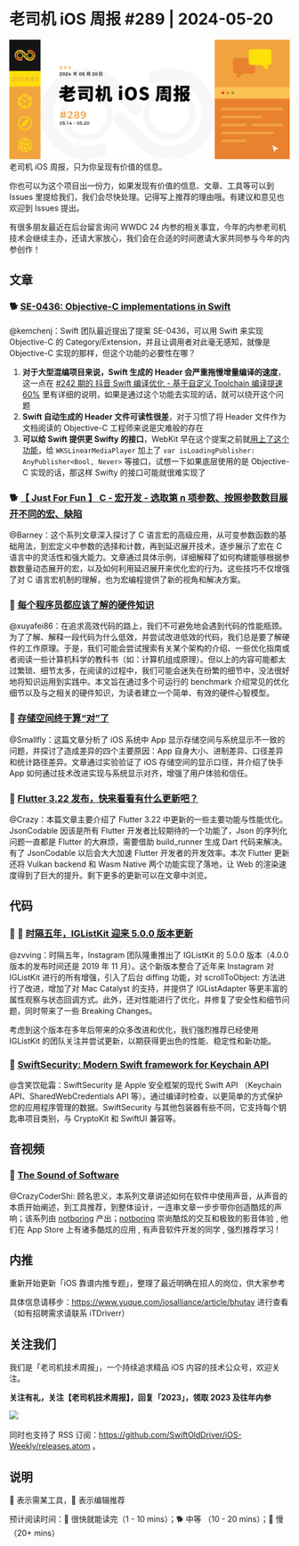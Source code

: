 # 老司机 iOS 周报 #289 | 2024-05-20

![ios-weekly](https://github.com/SwiftOldDriver/iOS-Weekly/blob/master/assets/weekly-header/289.jpg?raw=true)
老司机 iOS 周报，只为你呈现有价值的信息。

你也可以为这个项目出一份力，如果发现有价值的信息、文章、工具等可以到 Issues 里提给我们，我们会尽快处理。记得写上推荐的理由哦。有建议和意见也欢迎到 Issues 提出。

有很多朋友最近在后台留言询问 WWDC 24 内参的相关事宜，今年的内参老司机技术会继续主办，还请大家放心，我们会在合适的时间邀请大家共同参与今年的内参创作！

## 文章

### 🐕 [SE-0436: Objective-C implementations in Swift](https://forums.swift.org/t/se-0436-objective-c-implementations-in-swift/71712)

@kemchenj：Swift 团队最近提出了提案 SE-0436，可以用 Swift 来实现 Objective-C 的 Category/Extension，并且让调用者对此毫无感知，就像是 Objective-C 实现的那样，但这个功能的必要性在哪？

1. **对于大型混编项目来说，Swift 生成的 Header 会严重拖慢增量编译的速度**，这一点在 [#242 期的 抖音 Swift 编译优化 - 基于自定义 Toolchain 编译提速 60%](https://github.com/SwiftOldDriver/iOS-Weekly/blob/61670ff7475638f2476c9d302cf39d3c9bd86be1/Reports/2023/%23242-2023.04.24.md?plain=1#L28C4-L28C4) 里有详细的说明，如果是通过这个功能去实现的话，就可以绕开这个问题
2. **Swift 自动生成的 Header 文件可读性很差**，对于习惯了将 Header 文件作为文档阅读的 Objective-C 工程师来说是灾难般的存在
3. **可以给 Swift 提供更 Swifty 的接口**，WebKit 早在这个提案之前就[用上了这个功能](https://github.com/WebKit/WebKit/blob/4de0f4880b7b12b8f995bfbe480b41503219ab67/Source/WebKit/WebKitSwift/LinearMediaKit/LinearMediaPlayer.swift#L134)，给 `WKSLinearMediaPlayer` 加上了 `var isLoadingPublisher: AnyPublisher<Bool, Never>` 等接口，试想一下如果底层使用的是 Objective-C 实现的话，那这样 Swifty 的接口可能就很难实现了

### 🐕 [【 Just For Fun 】 C - 宏开发 - 选取第 n 项参数、按照参数数目展开不同的宏、缺陷](https://zhuanlan.zhihu.com/p/61152480)

@Barney：这个系列文章深入探讨了 C 语言宏的高级应用，从可变参数函数的基础用法，到宏定义中参数的选择和计数，再到延迟展开技术，逐步展示了宏在 C 语言中的灵活性和强大能力。文章通过具体示例，详细解释了如何构建能够根据参数数量动态展开的宏，以及如何利用延迟展开来优化宏的行为。这些技巧不仅增强了对 C 语言宏机制的理解，也为宏编程提供了新的视角和解决方案。

### 🐢 [每个程序员都应该了解的硬件知识](https://mp.weixin.qq.com/s/Ol9J1ZWevHSjP2ZIyidK-g)

@xuyafei86：在追求高效代码的路上，我们不可避免地会遇到代码的性能瓶颈。为了了解、解释一段代码为什么低效，并尝试改进低效的代码，我们总是要了解硬件的工作原理。于是，我们可能会尝试搜索有关某个架构的介绍、一些优化指南或者阅读一些计算机科学的教科书（如：计算机组成原理）。但以上的内容可能都太过繁琐、细节太多，在阅读的过程中，我们可能会迷失在纷繁的细节中，没法很好地将知识运用到实践中。本文旨在通过多个可运行的 benchmark 介绍常见的优化细节以及与之相关的硬件知识，为读者建立一个简单、有效的硬件心智模型。

### 🐎 [存储空间终于算“对”了](https://mp.weixin.qq.com/s/_2dzH99T1r70tYSH8z_0Ow)

@Smallfly：这篇文章分析了 iOS 系统中 App 显示存储空间与系统显示不一致的问题，并探讨了造成差异的四个主要原因：App 自身大小、进制差异、口径差异和统计路径差异。文章通过实验验证了 iOS 存储空间的显示口径，并介绍了快手 App 如何通过技术改进实现与系统显示对齐，增强了用户体验和信任。

### 🐎 [Flutter 3.22 发布，快来看看有什么更新吧？](https://mp.weixin.qq.com/s/wvas9YoP6WQgubmVp9hPUQ)

@Crazy：本篇文章主要介绍了 Flutter 3.22 中更新的一些主要功能与性能优化。JsonCodable 因该是所有 Flutter 开发者比较期待的一个功能了，Json 的序列化问题一直都是 Flutter 的大麻烦，需要借助 build_runner 生成 Dart 代码来解决。有了 JsonCodable 以后会大大加速 Flutter 开发者的开发效率。本次 Flutter 更新还将 Vulkan backend 和 Wasm Native 两个功能实现了落地，让 Web 的渲染速度得到了巨大的提升。剩下更多的更新可以在文章中浏览。

## 代码

### 🌟 🐎 [时隔五年，IGListKit 迎来 5.0.0 版本更新](https://github.com/Instagram/IGListKit/releases/tag/5.0.0)

@zvving：时隔五年，Instagram 团队隆重推出了 IGListKit 的 5.0.0 版本（4.0.0 版本的发布时间还是 2019 年 11 月）。这个新版本整合了近年来 Instagram 对 IGListKit 进行的所有增强，引入了后台 diffing 功能，对 scrollToObject: 方法进行了改进，增加了对 Mac Catalyst 的支持，并提供了 IGListAdapter 等更丰富的属性观察与状态回调方式。此外，还对性能进行了优化，并修复了安全性和细节问题，同时带来了一些 Breaking Changes。

考虑到这个版本在多年后带来的众多改进和优化，我们强烈推荐已经使用 IGListKit 的团队关注并尝试更新，以期获得更出色的性能、稳定性和新功能。

### 🐎 [SwiftSecurity: Modern Swift framework for Keychain API](https://github.com/dm-zharov/swift-security)

@含笑饮砒霜：SwiftSecurity 是 Apple 安全框架的现代 Swift API （Keychain API、SharedWebCredentials API 等）。通过编译时检查，以更简单的方式保护您的应用程序管理的数据。SwiftSecurity 与其他包装器有些不同，它支持每个钥匙串项目类别，与 CryptoKit 和 SwiftUI 兼容等。

## 音视频

### 🐢 [The Sound of Software](https://www.notboring.software/words/the-sound-of-software)

@CrazyCoderShi: 顾名思义，本系列文章讲述如何在软件中使用声音，从声音的本质开始阐述，到工具推荐，到整体设计，一连串文章一步步带你创造酷炫的声响；该系列由 [notboring](https://www.notboring.software/) 产出；[notboring](https://www.notboring.software/) 崇尚酷炫的交互和极致的影音体验 , 他们在 App Store 上有诸多酷炫的应用 , 有声音软件开发的同学 , 强烈推荐学习 !

## 内推

重新开始更新「iOS 靠谱内推专题」，整理了最近明确在招人的岗位，供大家参考

具体信息请移步：https://www.yuque.com/iosalliance/article/bhutav 进行查看（如有招聘需求请联系 iTDriverr）

## 关注我们

我们是「老司机技术周报」，一个持续追求精品 iOS 内容的技术公众号，欢迎关注。

**关注有礼，关注【老司机技术周报】，回复「2023」，领取 2023 及往年内参**

![](https://github.com/SwiftOldDriver/iOS-Weekly/blob/master/assets/qrcode_for_wechat.jpg?raw=true)

同时也支持了 RSS 订阅：https://github.com/SwiftOldDriver/iOS-Weekly/releases.atom 。

## 说明

🚧 表示需某工具，🌟 表示编辑推荐

预计阅读时间：🐎 很快就能读完（1 - 10 mins）；🐕 中等 （10 - 20 mins）；🐢 慢（20+ mins）
